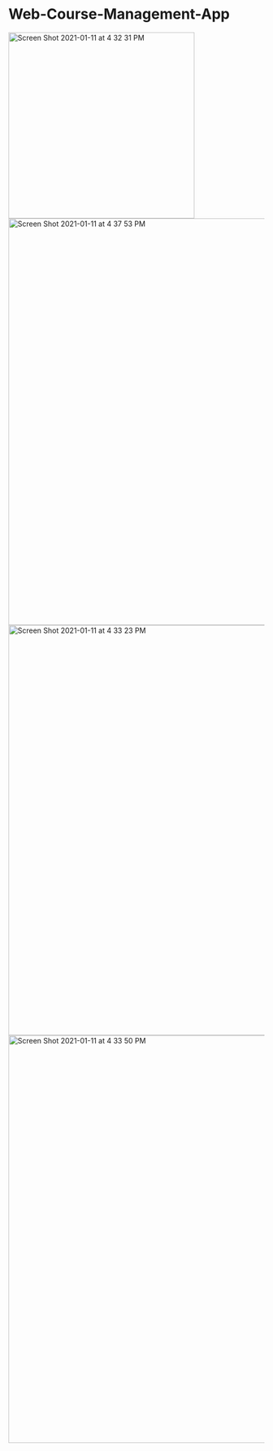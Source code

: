 # Web-Course-Management-App
<img width="366" alt="Screen Shot 2021-01-11 at 4 32 31 PM" src="https://user-images.githubusercontent.com/49425190/104246850-55d13400-542c-11eb-8f63-6e74a566afdf.png">


<img width="800" alt="Screen Shot 2021-01-11 at 4 37 53 PM" src="https://user-images.githubusercontent.com/49425190/104246378-7fd62680-542b-11eb-8a60-5a081a2b8f8e.png">


<img width="807" alt="Screen Shot 2021-01-11 at 4 33 23 PM" src="https://user-images.githubusercontent.com/49425190/104246613-f2470680-542b-11eb-9a5c-f505a87b8903.png">

<img width="802" alt="Screen Shot 2021-01-11 at 4 33 50 PM" src="https://user-images.githubusercontent.com/49425190/104246709-186ca680-542c-11eb-85d9-37b7570b76d2.png">

